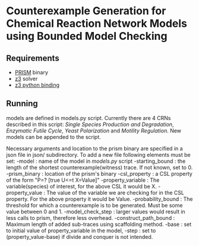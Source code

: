 # Counterexample Generation for Chemical Reaction Network Models using Bounded Model Checking

## Requirements
- [PRISM](https://www.prismmodelchecker.org/) binary
- [z3](https://github.com/Z3Prover/z3) solver
- [z3 python binding](https://github.com/Z3Prover/z3#python)

## Running
models are defined in models.py script. Currently there are 4 CRNs described in this script: *Single Species Production and Degradation*, *Enzymatic Futile Cycle*, *Yeast Polarization* and *Motility Regulation*. New models can be appended to the script.

Necessary arguments and location to the prism binary are specified in a json file in json/ subdirectory. To add a new file following elements must be set: 
-model : name of the model in *models.py* script
-starting_bound : the length of the shortest counterexample(witness) trace. If not known, set to 0.
-prism_binary : location of the prism's binary
-csl_property : a CSL property of the form "P=? [true U<=t X=Value]"
-property_variable : The variable(species) of interest, for the above CSL it would be X.
-property_value : The value of the variable we are checking for in the CSL property. For the above property it would be Value.
-probability_bound : The threshold for which a counterexample is to be generated. Must be some value between 0 and 1. 
-model_check_step : larger values would result in less calls to prism, therefore less overhead.
-construct_path_bound : Maximum length of added sub-traces using scaffolding method.
-base : set to initial value of property_variable in the model,
-step : set to (property_value-base) if divide and conquer is not intended.